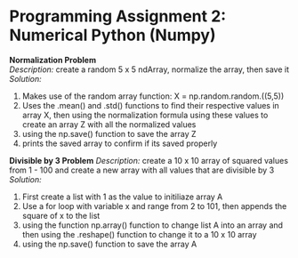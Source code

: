 # Programming Assignment 2: Numerical Python (Numpy)

**Normalization Problem**\
*Description:*
  create a random 5 x 5 ndArray, normalize the array, then save it\
*Solution:*
  1. Makes use of the random array function: X = np.random.random.((5,5))
  2. Uses the .mean() and .std() functions to find their respective values in  array X, then using the normalization formula using these values to create an array Z with all the normalized values
  3. using the np.save() function to save the array Z
  4. prints the saved array to confirm if its saved properly
  
**Divisible by 3 Problem**
*Description:*
  create a 10 x 10 array of squared values from 1 - 100 and create a new array with all values that are divisible by 3\
*Solution:*
  1. First create a list with 1 as the value to initiliaze array A
  2. Use a for loop with variable x and range from 2 to 101, then appends the square of x to the list
  3. using the function np.array() function to change list A into an array and then using the .reshape() function to change it to a 10 x 10 array
  4. using the np.save() function to save the array A

